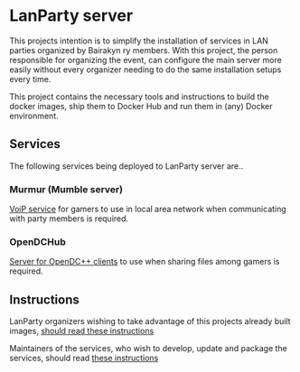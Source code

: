 # LanParty server #

This projects intention is to simplify the installation of services in LAN parties organized by Bairakyn ry members.
With this project, the person responsible for organizing the event, can configure the main server more easily
without every organizer needing to do the same installation setups every time.

This project contains the necessary tools and instructions to build the docker images, ship them to Docker Hub and
run them in (any) Docker environment.

## Services ##

The following services being deployed to LanParty server are..

### Murmur (Mumble server) ###

[VoiP service](https://wiki.mumble.info/wiki/Main_Page) for gamers to use in local area network when communicating with party members is required.

### OpenDCHub ###

[Server for OpenDC++ clients](http://opendchub.sourceforge.net/) to use when sharing files among gamers is required.


## Instructions ##

LanParty organizers wishing to take advantage of this projects already built images, [should read these instructions](docker/DEPLOY.md)

Maintainers of the services, who wish to develop, update and package the services, should read [these instructions](docker/BUILD.md)
